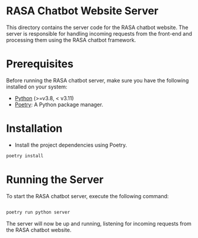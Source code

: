 # RASA Chatbot Website Server

This directory contains the server code for the RASA chatbot website. The server is responsible for handling incoming requests from the front-end and processing them using the RASA chatbot framework.

# Prerequisites

Before running the RASA chatbot server, make sure you have the following installed on your system:

- [Python](https://www.python.org/) (>=v3.8, < v3.11)
- [Poetry](https://github.com/python-poetry/poetry): A Python package manager.

# Installation

- Install the project dependencies using Poetry.

```bash
poetry install
```

# Running the Server

To start the RASA chatbot server, execute the following command:

```bash

poetry run python server
```

The server will now be up and running, listening for incoming requests from the RASA chatbot website.
